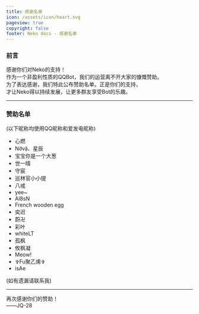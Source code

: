 ```yaml
---
title: 感谢名单
icon: /assets/icon/heart.svg
pageview: true
copyright: false
footer: Neko docs - 感谢名单
---
```


### **前言**

感谢你们对Neko的支持！  
作为一个非盈利性质的QQBot，我们的运营离不开大家的慷慨赞助。  
为了表达感谢，我们特此公布赞助名单。正是你们的支持，  
才让Neko得以持续发展，让更多群友享受Bot的乐趣。

---
### **赞助名单**  
(以下昵称均使用QQ昵称和爱发电昵称)
 - 心燃
 - Nớvậ、星辰
 - 宝宝你是一个大葱
 - 世一晴
 - 守宸
 - 巡林官小小提
 - 八戒
 - yee~
 - Al8sN
 - French wooden egg
 - 奕迟
 - 蔚卍
 - 彩叶
 - whiteLT
 - 孤枫
 - 攸枫凝
 - Meow!
 - ✞Fu聚乙烯✞
 - isAe


(如有遗漏请联系我)

---
再次感谢你们的赞助！  
——JQ-28